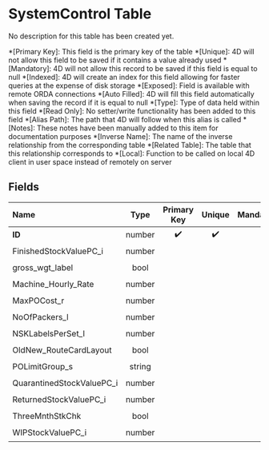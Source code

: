 ﻿# SystemControl Table
No description for this table has been created yet.

*[Primary Key]: This field is the primary key of the table
*[Unique]: 4D will not allow this field to be saved if it contains a value already used
*[Mandatory]: 4D will not allow this record to be saved if this field is equal to null
*[Indexed]: 4D will create an index for this field allowing for faster queries at the expense of disk storage
*[Exposed]: Field is available with remote ORDA connections
*[Auto Filled]: 4D will fill this field automatically when saving the record if it is equal to null
*[Type]: Type of data held within this field
*[Read Only]: No setter/write functionality has been added to this field
*[Alias Path]: The path that 4D will follow when this alias is called
*[Notes]: These notes have been manually added to this item for documentation purposes
*[Inverse Name]: The name of the inverse relationship from the corresponding table
*[Related Table]: The table that this relationship corresponds to
*[Local]: Function to be called on local 4D client in user space instead of remotely on server
## Fields

|Name|Type|Primary Key|Unique|Mandatory|Indexed|Exposed|Auto Filled|Notes|
|:---|:---:|:---:|:---:|:---:|:---:|:---:|:---:|:---:|
|**ID**|number|✔️|✔️||✔️|✔️|✔️||
|FinishedStockValuePC_i|number|||||✔️|||
|gross_wgt_label|bool|||||✔️|||
|Machine_Hourly_Rate|number|||||✔️|||
|MaxPOCost_r|number|||||✔️|||
|NoOfPackers_l|number|||||✔️|||
|NSKLabelsPerSet_l|number|||||✔️|||
|OldNew_RouteCardLayout|bool|||||✔️|||
|POLimitGroup_s|string|||||✔️|||
|QuarantinedStockValuePC_i|number|||||✔️|||
|ReturnedStockValuePC_i|number|||||✔️|||
|ThreeMnthStkChk|bool|||||✔️|||
|WIPStockValuePC_i|number|||||✔️|||
